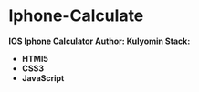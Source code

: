# Iphone-Calculate
<b>IOS Iphone Calculator<b>
<b>Author:<b> Kulyomin
<b>Stack:<b>
- HTMl5
- CSS3
- JavaScript
